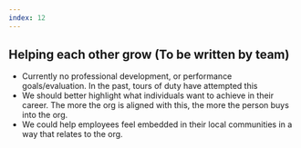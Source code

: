 ```yaml
---
index: 12
---
```


## Helping each other grow (To be written by team)

 - Currently no professional development, or performance goals/evaluation. In the past, tours of duty have attempted this
 - We should better highlight what individuals want to achieve in their career. The more the org is aligned with this, the more the person buys into the org.
 - We could help employees feel embedded in their local communities in a way that relates to the org.


